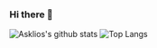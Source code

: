 ### Hi there 👋

![Asklios's github stats](https://github-readme-stats.vercel.app/api?username=Asklios&theme=dark&count_private=true&show_icons=true)
![Top Langs](https://github-readme-stats.vercel.app/api/top-langs/?username=Asklios&theme=dark)
